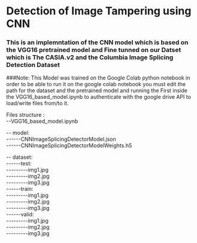 # Detection of Image Tampering using CNN 

### This is an implemntation of the CNN model which is based on the VGG16 pretrained model and Fine tunned on our Datset which is The CASIA.v2 and the Columbia Image Splicing Detection Dataset 

###Note:
This Model was trained on the Google Colab python notebook in order to be able to run it on the google colab notebook you must edit the path for the dataset and the pretrained model and running the First inside the VGG16_based_model.ipynb to authenticate with the google drive API to load/write files from/to it.

Files structure : <br />
--VGG16_based_model.ipynb  <br />

-- model: <br />
------CNNImageSplicingDetectorModel.json <br />
------CNNImageSplicingDetectorModelWeights.h5 <br />

-- dataset: <br />
------test: <br />
---------img1.jpg <br />
---------img2.jpg <br />
---------img3.jpg <br />
------train: <br />
---------img1.jpg <br />
---------img2.jpg <br />
---------img3.jpg <br />
------valid: <br />
---------img1.jpg <br />
---------img2.jpg <br />
---------img3.jpg

